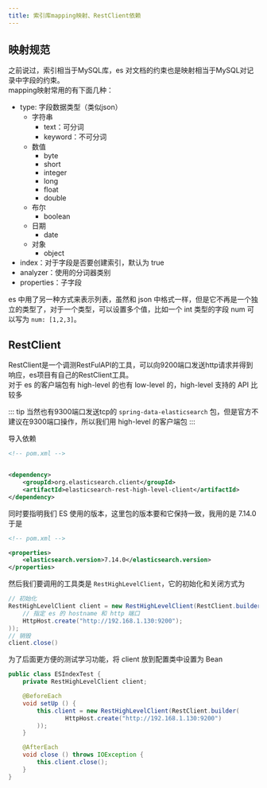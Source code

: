 ```yaml
---
title: 索引库mapping映射、RestClient依赖
---
```


## 映射规范

之前说过，索引相当于MySQL库，es 对文档的约束也是映射相当于MySQL对记录中字段的约束。  
mapping映射常用的有下面几种：
- type: 字段数据类型（类似json）
    - 字符串
        - text：可分词
        - keyword：不可分词
    - 数值
        - byte
        - short
        - integer
        - long
        - float
        - double
    - 布尔 
        - boolean
    - 日期 
        - date
    - 对象
        - object
- index：对于字段是否要创建索引，默认为 true
- analyzer：使用的分词器类别
- properties：子字段

es 中用了另一种方式来表示列表，虽然和 json 中格式一样，但是它不再是一个独立的类型了，对于一个类型，可以设置多个值，比如一个 int 类型的字段 num 可以写为 `num: [1,2,3]`。  

## RestClient

RestClient是一个调测RestFulAPI的工具，可以向9200端口发送http请求并得到响应，es项目有自己的RestClient工具。  
对于 es 的客户端包有 high-level 的也有 low-level 的，high-level 支持的 API 比较多

::: tip
当然也有9300端口发送tcp的 `spring-data-elasticsearch` 包，但是官方不建议在9300端口操作，所以我们用 high-level 的客户端包
:::

导入依赖

```xml
<!-- pom.xml -->


<dependency>
    <groupId>org.elasticsearch.client</groupId>
    <artifactId>elasticsearch-rest-high-level-client</artifactId>
</dependency>
```

同时要指明我们 ES 使用的版本，这里包的版本要和它保持一致，我用的是 7.14.0 于是  

```xml
<!-- pom.xml -->

<properties>
    <elasticsearch.version>7.14.0</elasticsearch.version>
</properties>
```

然后我们要调用的工具类是 `RestHighLevelClient`，它的初始化和关闭方式为  

```java
// 初始化
RestHighLevelClient client = new RestHighLevelClient(RestClient.builder(
    // 指定 es 的 hostname 和 http 端口
    HttpHost.create("http://192.168.1.130:9200");
));
// 销毁
client.close()
```

为了后面更方便的测试学习功能，将 client 放到配置类中设置为 Bean  

```java
public class ESIndexTest {
    private RestHighLevelClient client;

    @BeforeEach
    void setUp () {
        this.client = new RestHighLevelClient(RestClient.builder(
                HttpHost.create("http://192.168.1.130:9200")
        ));
    }

    @AfterEach
    void close () throws IOException {
        this.client.close();
    }
}
```